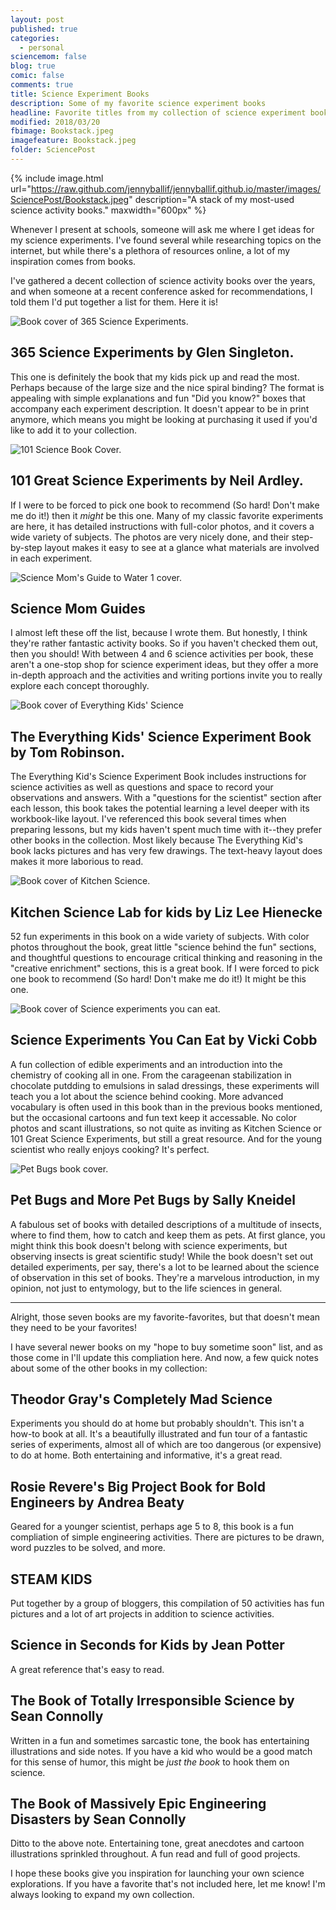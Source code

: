 ```yaml
---
layout: post
published: true
categories:
  - personal
sciencemom: false
blog: true
comic: false
comments: true
title: Science Experiment Books
description: Some of my favorite science experiment books
headline: Favorite titles from my collection of science experiment books.
modified: 2018/03/20
fbimage: Bookstack.jpeg
imagefeature: Bookstack.jpeg
folder: SciencePost
---
```

{% include image.html url="https://raw.github.com/jennyballif/jennyballif.github.io/master/images/SciencePost/Bookstack.jpeg" description="A stack of my most-used science activity books." maxwidth="600px" %}

Whenever I present at schools, someone will ask me where I get ideas for my science experiments. I've found several while researching topics on the internet, but while there's a plethora of resources online, a lot of my inspiration comes from books.

I've gathered a decent collection of science activity books over the years, and when someone at a recent conference asked for recommendations, I told them I'd put together a list for them. Here it is! 

<p><span class="image left" style="width:150px; max-width:30%"><img src="images/SciencePost/365Science.jpg" alt="Book cover of 365 Science Experiments." /></span></p>

## 365 Science Experiments by Glen Singleton. 
This one is definitely the book that my kids pick up and read the most. Perhaps because of the large size and the nice spiral binding? The format is appealing with simple explanations and fun "Did you know?" boxes that accompany each experiment description. It doesn't appear to be in print anymore, which means you might be looking at purchasing it used if you'd like to add it to your collection. 

<p><span class="image left" style="width:150px; max-width:30%"><img src="images/SciencePost/101Science.jpg" alt="101 Science Book Cover." /></span></p>

## 101 Great Science Experiments by Neil Ardley.
If I were to be forced to pick one book to recommend (So hard! Don't make me do it!) then it _might_ be this one. Many of my classic favorite experiments are here, it has detailed instructions with full-color photos, and it covers a wide variety of subjects. The photos  are very nicely done, and their step-by-step layout makes it easy to see at a glance what materials are involved in each experiment.

<p><span class="image left" style="width:150px; max-width:30%"><img src="images/SciencePost/smg1cover.jpeg" alt="Science Mom's Guide to Water 1 cover." /></span></p>

## Science Mom Guides
I almost left these off the list, because I wrote them. But honestly, I think they're rather fantastic activity books. So if you haven't checked them out, then you should! With between 4 and 6 science activities per book, these aren't a one-stop shop for science experiment ideas, but they offer a more in-depth approach and the activities and writing portions invite you to really explore each concept thoroughly.

<p><span class="image left" style="width:150px; max-width:30%"><img src="images/SciencePost/EverythingScience.jpg" alt="Book cover of Everything Kids' Science" /></span></p>

## The Everything Kids' Science Experiment Book by Tom Robinson.
The Everything Kid's Science Experiment Book includes instructions for science activities as well as questions and space to record your observations and answers. With a "questions for the scientist" section after each lesson, this book takes the potential learning a level deeper with its workbook-like layout. I've referenced this book several times when preparing lessons, but my kids haven't spent much time with it--they prefer other books in the collection. Most likely because The Everything Kid's book lacks pictures and has very few drawings. The text-heavy layout does makes it more laborious to read. 

<p><span class="image left" style="width:150px; max-width:30%"><img src="images/SciencePost/KitchenScience.jpg" alt="Book cover of Kitchen Science." /></span></p>

## Kitchen Science Lab for kids by Liz Lee Hienecke
52 fun experiments in this book on a wide variety of subjects. With color photos throughout the book, great little "science behind the fun" sections, and thoughtful questions to encourage critical thinking and reasoning in the "creative enrichment" sections, this is a great book. If I were forced to pick one book to recommend (So hard! Don't make me do it!) It might be this one.

<p><span class="image left" style="width:150px; max-width:30%"><img src="images/SciencePost/Eat.jpg" alt="Book cover of Science experiments you can eat." /></span></p>

## Science Experiments You Can Eat by Vicki Cobb
A fun collection of edible experiments and an introduction into the chemistry of cooking all in one. From the carageenan stabilization in chocolate putdding to emulsions in salad dressings, these experiments will teach you a lot about the science behind cooking. More advanced vocabulary is often used in this book than in the previous books mentioned, but the occasional cartoons and fun text keep it accessable. No color photos and scant illustrations, so not quite as inviting as Kitchen Science or 101 Great Science Experiments, but still a great resource. And for the young scientist who really enjoys cooking? It's perfect.

<p><span class="image left" style="width:150px; max-width:30%"><img src="images/SciencePost/PetBugs.jpg" alt="Pet Bugs book cover." /></span></p>

## Pet Bugs and More Pet Bugs by Sally Kneidel
A fabulous set of books with detailed descriptions of a multitude of insects, where to find them, how to catch and keep them as pets. At first glance, you might think this book doesn't belong with science experiments, but observing insects is great scientific study! While the book doesn't set out detailed experiments, per say, there's a lot to be learned about the science of observation in this set of books. They're a marvelous introduction, in my opinion, not just to entymology, but to the life sciences in general.

---

Alright, those seven books are my favorite-favorites, but that doesn't mean they need to be your favorites! 

I have several newer books on my "hope to buy sometime soon" list, and as those come in I'll update this compliation here. And now, a few quick notes about some of the other books in my collection:

## Theodor Gray's Completely Mad Science 
Experiments you should do at home but probably shouldn't. This isn't a how-to book at all. It's a beautifully illustrated and fun tour of a fantastic series of experiments, almost all of which are too dangerous (or expensive) to do at home. Both entertaining and informative, it's a great read.

## Rosie Revere's Big Project Book for Bold Engineers by Andrea Beaty
Geared for a younger scientist, perhaps age 5 to 8, this book is a fun compliation of simple engineering activities. There are pictures to be drawn, word puzzles to be solved, and more.

## STEAM KIDS
Put together by a group of bloggers, this compilation of 50 activities has fun pictures and a lot of art projects in addition to science activities.

## Science in Seconds for Kids by Jean Potter
A great reference that's easy to read.

## The Book of Totally Irresponsible Science by Sean Connolly
Written in a fun and sometimes sarcastic tone, the book has entertaining illustrations and side notes. If you have a kid who would be a good match for this sense of humor, this might be _just the book_ to hook them on science.

## The Book of Massively Epic Engineering Disasters by Sean Connolly
Ditto to the above note. Entertaining tone, great anecdotes and cartoon illustrations sprinkled throughout. A fun read and full of good projects.

I hope these books give you inspiration for launching your own science explorations. If you have a favorite that's not included here, let me know! I'm always looking to expand my own collection.
